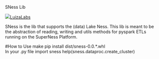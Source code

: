  SNess Lib

[![](https://avatars2.githubusercontent.com/u/2029111?s=30)LuizaLabs](https://medium.com/luizalabs)

SNess is the lib that supports the (data) Lake Ness. This lib is meant to be the abstraction of reading, writing and utils methods for pyspark ETLs running on the SuperNess Platform.


#How to Use
     make
     pip install dist/sness-0.0.*.whl
 </br>
In your .py file
     import sness
     help(sness.dataproc.create_cluster)
